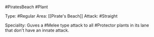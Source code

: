 #PiratesBeach #Plant 

Type: #Regular 
Area: [[Pirate's Beach]]
Attack:  #Straight

Speciality: Guves a #Melee type attack to all #Protector plants in its lane that don't have an innate attack.